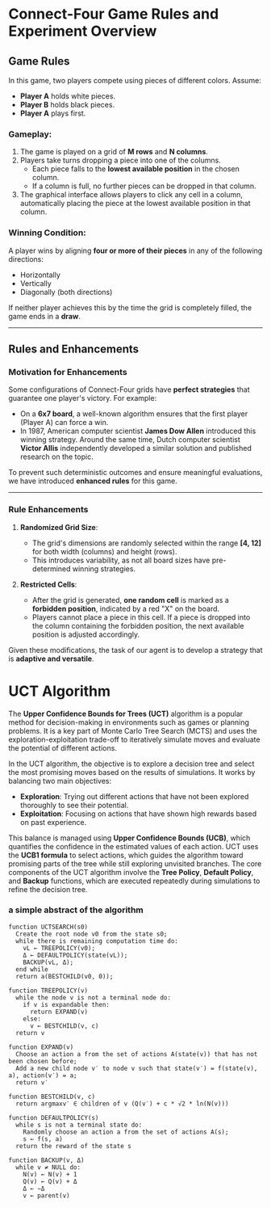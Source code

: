 # Connect-Four Game Rules and Experiment Overview

## Game Rules

In this game, two players compete using pieces of different colors. Assume:

- **Player A** holds white pieces.
- **Player B** holds black pieces.
- **Player A** plays first.

### Gameplay:

1. The game is played on a grid of **M rows** and **N columns**.
2. Players take turns dropping a piece into one of the columns.
   - Each piece falls to the **lowest available position** in the chosen column.
   - If a column is full, no further pieces can be dropped in that column.
3. The graphical interface allows players to click any cell in a column, automatically placing the piece at the lowest available position in that column.

### Winning Condition:

A player wins by aligning **four or more of their pieces** in any of the following directions:
- Horizontally
- Vertically
- Diagonally (both directions)

If neither player achieves this by the time the grid is completely filled, the game ends in a **draw**.

---

## Rules and Enhancements

### Motivation for Enhancements

Some configurations of Connect-Four grids have **perfect strategies** that guarantee one player's victory. For example:

- On a **6x7 board**, a well-known algorithm ensures that the first player (Player A) can force a win.
- In 1987, American computer scientist **James Dow Allen** introduced this winning strategy. Around the same time, Dutch computer scientist **Victor Allis** independently developed a similar solution and published research on the topic.

To prevent such deterministic outcomes and ensure meaningful evaluations, we have introduced **enhanced rules** for this game.

---

### Rule Enhancements

1. **Randomized Grid Size**:
   - The grid's dimensions are randomly selected within the range **[4, 12]** for both width (columns) and height (rows).
   - This introduces variability, as not all board sizes have pre-determined winning strategies.

2. **Restricted Cells**:
   - After the grid is generated, **one random cell** is marked as a **forbidden position**, indicated by a red "X" on the board.
   - Players cannot place a piece in this cell. If a piece is dropped into the column containing the forbidden position, the next available position is adjusted accordingly.

Given these modifications, the task of our agent is to develop a strategy that is **adaptive and versatile**.


# UCT Algorithm
The **Upper Confidence Bounds for Trees (UCT)** algorithm is a popular method for decision-making in environments such as games or planning problems. It is a key part of Monte Carlo Tree Search (MCTS) and uses the exploration-exploitation trade-off to iteratively simulate moves and evaluate the potential of different actions.

In the UCT algorithm, the objective is to explore a decision tree and select the most promising moves based on the results of simulations. It works by balancing two main objectives:
- **Exploration**: Trying out different actions that have not been explored thoroughly to see their potential.
- **Exploitation**: Focusing on actions that have shown high rewards based on past experience.

This balance is managed using **Upper Confidence Bounds (UCB)**, which quantifies the confidence in the estimated values of each action. UCT uses the **UCB1 formula** to select actions, which guides the algorithm toward promising parts of the tree while still exploring unvisited branches. The core components of the UCT algorithm involve the **Tree Policy**, **Default Policy**, and **Backup** functions, which are executed repeatedly during simulations to refine the decision tree.

### a simple abstract of the algorithm 
```text
function UCTSEARCH(s0)
  Create the root node v0 from the state s0;
  while there is remaining computation time do:
    vL ← TREEPOLICY(v0);
    Δ ← DEFAULTPOLICY(state(vL));
    BACKUP(vL, Δ);
  end while
  return a(BESTCHILD(v0, 0));

function TREEPOLICY(v)
  while the node v is not a terminal node do:
    if v is expandable then:
      return EXPAND(v)
    else:
      v ← BESTCHILD(v, c)
  return v

function EXPAND(v)
  Choose an action a from the set of actions A(state(v)) that has not been chosen before;
  Add a new child node v′ to node v such that state(v′) = f(state(v), a), action(v′) = a;
  return v′

function BESTCHILD(v, c)
  return argmaxv′ ∈ children of v (Q(v′) + c * √2 * ln(N(v)))

function DEFAULTPOLICY(s)
  while s is not a terminal state do:
    Randomly choose an action a from the set of actions A(s);
    s ← f(s, a)
  return the reward of the state s

function BACKUP(v, Δ)
  while v ≠ NULL do:
    N(v) ← N(v) + 1
    Q(v) ← Q(v) + Δ
    Δ ← −Δ
    v ← parent(v)




